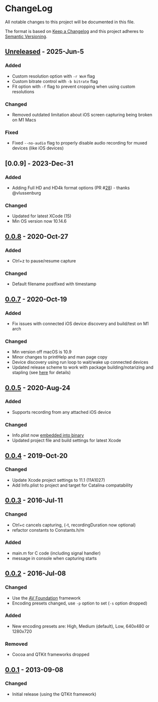 # ChangeLog

All notable changes to this project will be documented in this file.

The format is based on [Keep a Changelog](KeepAChangelog) and this project
adheres to [Semantic Versioning](Semver).

## [Unreleased] - 2025-Jun-5 

### Added
- Custom resolution option with `-r WxH` flag
- Custom bitrate control with `-b bitrate` flag
- Fit option with `-f` flag to prevent cropping when using custom resolutions

### Changed
- Removed outdated limitation about iOS screen capturing being broken on M1 Macs

### Fixed
- Fixed `--no-audio` flag to properly disable audio recording for muxed devices (like iOS devices)

## [0.0.9] - 2023-Dec-31
### Added
- Adding Full HD and HD4k format options (PR #[28](https://github.com/matthutchinson/videosnap/pull/28)) - thanks @vlussenburg

### Changed
- Updated for latest XCode (15)
- Min OS version now 10.14.6

## [0.0.8] - 2020-Oct-27
### Added
- Ctrl+z to pause/resume capture

### Changed
- Default filename postfixed with timestamp

## [0.0.7] - 2020-Oct-19
### Added
- Fix issues with connected iOS device discovery and build/test on M1 arch

### Changed
- Min version off macOS is 10.9
- Minor changes to printHelp and man page copy
- Device discovery using run loop to wait/wake up connected devices
- Updated release scheme to work with package building/notarizing and stapling
  (see
  [here](https://scriptingosx.com/2021/07/notarize-a-command-line-tool-with-notarytool/) for details)

## [0.0.5] - 2020-Aug-24
### Added
- Supports recording from any attached iOS device

### Changed
- Info.plist now [embedded into binary](https://red-sweater.com/blog/2083/the-power-of-plist)
- Updated project file and build settings for latest Xcode

## [0.0.4] - 2019-Oct-20
### Changed
- Update Xcode project settings to 11.1 (11A1027)
- Add Info.plist to project and target for Catalina compatability

## [0.0.3] - 2016-Jul-11
### Changed
- Ctrl+c cancels capturing, (-t, recordingDuration now optional)
- refactor constants to Constants.h/m

### Added
- main.m for C code (including signal handler)
- message in console when capturing starts

## [0.0.2] - 2016-Jul-08
### Changed
- Use the [AV Foundation](https://developer.apple.com/av-foundation/) framework
- Encoding presets changed, use `-p` option to set (`-s` option dropped)

### Added
- New encoding presets are: High, Medium (default), Low, 640x480 or 1280x720

### Removed
- Cocoa and QTKit frameworks dropped

## [0.0.1] - 2013-09-08
### Changed
- Initial release (using the QTKit framework)

[Unreleased]: https://github.com/matthutchinson/videosnap/compare/v0.0.9...HEAD
[0.0.8]: https://github.com/matthutchinson/videosnap/compare/v0.0.8...v0.0.9
[0.0.8]: https://github.com/matthutchinson/videosnap/compare/v0.0.7...v0.0.8
[0.0.7]: https://github.com/matthutchinson/videosnap/compare/v0.0.5...v0.0.7
[0.0.5]: https://github.com/matthutchinson/videosnap/compare/v0.0.4...v0.0.5
[0.0.4]: https://github.com/matthutchinson/videosnap/compare/v0.0.3...v0.0.4
[0.0.3]: https://github.com/matthutchinson/videosnap/compare/v0.0.2...v0.0.3
[0.0.2]: https://github.com/matthutchinson/videosnap/compare/v0.0.1...v0.0.2
[0.0.1]: https://github.com/matthutchinson/videosnap/releases/tag/v0.0.1
[KeepAChangelog]: http://keepachangelog.com/en/1.0.0/
[Semver]: http://semver.org/spec/v2.0.0.html
